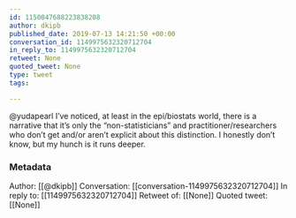 ```yaml
---
id: 1150047688223838208
author: dkipb
published_date: 2019-07-13 14:21:50 +00:00
conversation_id: 1149975632320712704
in_reply_to: 1149975632320712704
retweet: None
quoted_tweet: None
type: tweet
tags:

---
```


@yudapearl I’ve noticed, at least in the epi/biostats world, there is a narrative that it’s only the “non-statisticians” and practitioner/researchers who don’t get and/or aren’t explicit about this distinction. I honestly don’t know, but my hunch is it runs deeper.

### Metadata

Author: [[@dkipb]]
Conversation: [[conversation-1149975632320712704]]
In reply to: [[1149975632320712704]]
Retweet of: [[None]]
Quoted tweet: [[None]]
